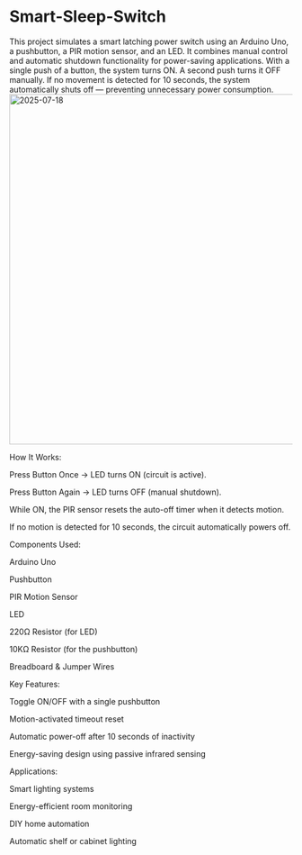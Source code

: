 # Smart-Sleep-Switch
This project simulates a smart latching power switch using an Arduino Uno, a pushbutton, a PIR motion sensor, and an LED. It combines manual control and automatic shutdown functionality for power-saving applications.
With a single push of a button, the system turns ON. A second push turns it OFF manually. If no movement is detected for 10 seconds, the system automatically shuts off — preventing unnecessary power consumption.
<img width="759" height="622" alt="2025-07-18" src="https://github.com/user-attachments/assets/564f663e-1416-4c75-9c8d-b2f0b1a84a84" /> 

How It Works:

 Press Button Once → LED turns ON (circuit is active).

 Press Button Again → LED turns OFF (manual shutdown).

 While ON, the PIR sensor resets the auto-off timer when it detects motion.

If no motion is detected for 10 seconds, the circuit automatically powers off.

Components Used:

Arduino Uno

Pushbutton 

PIR Motion Sensor

LED

220Ω Resistor (for LED)

10KΩ Resistor (for the pushbutton)

Breadboard & Jumper Wires

Key Features:

Toggle ON/OFF with a single pushbutton

Motion-activated timeout reset

Automatic power-off after 10 seconds of inactivity

Energy-saving design using passive infrared sensing

Applications:

Smart lighting systems

Energy-efficient room monitoring

DIY home automation

Automatic shelf or cabinet lighting




